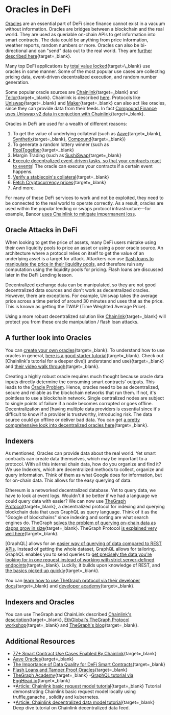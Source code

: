 # Oracles in DeFi

[Oracles](https://ethereum.org/en/developers/docs/oracles/) are an essential part of DeFi since finance cannot exist in a vacuum without information. Oracles are bridges between a blockchain and the real world. They are used as queriable on-chain APIs to get information into smart contracts. The data could be anything from price information, weather reports, random numbers or more. Oracles can also be bi-directional and can "send" data out to the real world. They are [further described here](https://www.gemini.com/cryptopedia/crypto-oracle-blockchain-overview#section-inbound-versus-outbound-oracles){target=\_blank}.

Many top DeFi applications by [total value locked](https://coinmarketcap.com/alexandria/glossary/total-value-locked-tvl#:~:text=To%20put%20it%20simply%2C%20total,specific%20application%20by%20DeFi%20completely.){target=\_blank} use oracles in some manner. Some of the most popular use cases are collecting pricing data, event-driven decentralized execution, and random number generation.

Some popular oracle sources are [Chainlink](https://chain.link/){target=\_blank} and [Tellor](https://tellor.io/){target=\_blank}. Chainlink is described [here](https://www.gemini.com/cryptopedia/what-is-chainlink-and-how-does-it-work). Protocols like [Uniswap](https://uniswap.org/){target=\_blank} and [Maker](https://makerdao.com/en/){target=\_blank} can also act like oracles, since they can provide data from their feeds. In fact [Compound Finance uses Uniswap v2 data in conjuction with Chainlink](https://compound.finance/docs/prices){target=\_blank}.

Oracles in DeFi are used for a wealth of different reasons:

1. To get the value of underlying collateral (such as [Aave](https://aave.substack.com/p/pop-the-champagne-aave-protocol-is){target=\_blank}, [Synthetix](alendar.google.com/calendar/u/0/r/week/2021/7/15?tab=mc&pli=1){target=\_blank}, [Compound](https://compound.finance/governance/proposals/47){target=\_blank})
2. To generate a random lottery winner (such as [PoolTogether](https://medium.com/pooltogether/improving-pooltogether-with-chainlink-vrf-dcf1a3d6ea){target=\_blank}
3. Margin Trading (such as [SushiSwap](https://medium.com/sushiswap-org/sushi-integrates-chainlink-price-feeds-to-secure-kashi-lending-and-margin-trading-markets-c1bdfc83b623){target=\_blank}
4. [Execute decentralized event-driven tasks, so that your contracts react to events](https://chain.link/solutions/keepers)! The oracle can execute your contracts if a certain event happens.
5. [Verify a stablecoin's collateral](https://blog.chain.link/verify-stablecoin-collateral-with-chainlink-proof-of-reserve/?_ga=2.24406969.244707306.1629653336-101434453.1626273933){target=\_blank}
6. [Fetch Cryptocurrency prices](https://blog.chain.link/fetch-current-crypto-price-data-solidity/?_ga=2.24406969.244707306.1629653336-101434453.1626273933){target=\_blank}
7. And more.

For many of these DeFi services to work and not be exploited, they need to be connected to the real world to operate correctly. As a result, oracles are used within the popular lending or swaps protocol infrastructure—for example, Bancor [uses Chainlink to mitigate impermanent loss](https://finematics.com/bancor-v2-explained/).

## Oracle Attacks in DeFi

When looking to get the price of assets, many DeFi users mistake using their own liquidity pools to price an asset or using a poor oracle source. An architecture where a protocol relies on itself to get the value of an underlying asset is a target for attack. Attackers can use [flash loans to manipulate the price in their liquidity pools](https://insights.glassnode.com/defi-attacks-flash-loans-centralized-price-oracles/), and therefore ruin any computation using the liquidity pools for pricing. Flash loans are discussed later in the DeFi Lending lesson.

Decentralized exchange data can be manipulated, so they are not good decentralized data sources and don't work as decentralized oracles. However, there are exceptions. For example, Uniswap takes the average price across a time period of around 30 minutes and uses that as the price. This is known as getting the TWAP (Time Weighted Average Price).

Using a more robust decentralized solution like [Chainlink](https://docs.chain.link/docs/get-the-latest-price/){target=\_blank} will protect you from these oracle manipulation / flash loan attacks.

## A further look into Oracles

You can [create your own oracles](https://cryptozombies.io/en/course/){target=\_blank}. To understand how to use oracles in general, [here is a good starter tutorial](https://www.toptal.com/ethereum/ethereum-oracle-contracts-tutorial-pt1){target=\_blank}. Check out [Chainlink's tutorial for a deeper dive]( understand and use){target=\_blank} and [their video walk through](https://www.youtube.com/watch?v=K4MP-HSUa74){target=\_blank}.

Creating a highly robust oracle requires much thought because oracle data inputs directly determine the consuming smart contracts' outputs. This leads to the [Oracle Problem](https://docs.ethhub.io/built-on-ethereum/oracles/what-are-oracles/). Hence, oracles need to be as decentralized, secure and reliable as the blockchain networks that run them. If not, it's pointless to use a blockchain network. Single centralized nodes are subject to single points of failure if a node becomes corrupted or goes offline. Decentralization and [having multiple data providers is essential since it's difficult to know if a provider is trustworthy, introducing risk. The data source could go offline or deliver bad data. You can get [a pretty comprehensive look into decentralized oracles here](https://medium.com/fabric-ventures/decentralised-oracles-a-comprehensive-overview-d3168b9a8841){target=\_blank}.

## Indexers

As mentioned, Oracles can provide data about the real world. Yet smart contracts can create data themselves, which may be important to a protocol. With all this internal chain data, how do you organize and find it? We use Indexers, which are decentralized methods to collect, organize and query information. Think of them as what Google does for information, but for on-chain data. This allows for the easy querying of data.

Ethereum is a networked decentralized database. Yet to query data, we have to look at event logs. Wouldn't it be better if we had a language we could query data with easier? We can now use [TheGraph Protocol](https://thegraph.com/){target=\_blank}, a decentralized protocol for indexing and querying blockchain data that uses GraphQL as query language. Think of it as the "Google of blockchains" since indexing and sorting are what search engines do. TheGraph [solves the problem of querying on-chain data as dapps grow in size](https://ethereum.org/en/developers/tutorials/the-graph-fixing-web3-data-querying/#the-decentralized-future){target=\_blank}. TheGraph Protocol [is explained very well here](https://www.youtube.com/watch?v=7gC7xJ_98r8){target=\_blank}.

[GraphQL] allows for an [easier way of querying of data compared to REST APIs](https://www.rubrik.com/blog/technology/19/11/graphql-vs-rest-apis). Instead of getting the whole dataset, GraphQL allows for tailoring. GraphQL enables you to send queries to [get precisely the data you're looking for in one request instead of working with strict server-defined endpoints](https://www.apollographql.com/blog/graphql/basics/graphql-vs-rest/){target=\_blank}. Luckily, it builds upon knowledge of REST, and [the basics picked up quickly](https://egghead.io/courses/graphql-query-language){target=\_blank}.

You can [learn how to use TheGraph protocol via their developer docs](https://thegraph.com/docs/){target=\_blank} and [developer academy](https://thegraph.academy/){target=\_blank}.

## Indexers and Oracles

You can use TheGraph and ChainLink described [Chainlink's description](https://www.youtube.com/watch?v=HOS9g0rKP24){target=\_blank}, [EthGlobal's TheGraph Protocol workshop](https://www.youtube.com/watch?v=tvo8WzAkPQc){target=\_blank} and [TheGraph's blog](https://thegraph.com/blog/the-graph-chainlink-oracles){target=\_blank}.

## Additional Resources

- [77+ Smart Contract Use Cases Enabled By Chainlink](https://blog.chain.link/44-ways-to-enhance-your-smart-contract-with-chainlink/){target=\_blank}
- [Aave Oracles](https://docs.aave.com/developers/the-core-protocol/price-oracle){target=\_blank}
- [The Importance of Data Quality for DeFi Smart Contracts](https://blog.chain.link/the-importance-of-data-quality-for-defi/){target=\_blank}
- [Flash Loans and Tamper Proof Oracles](https://blog.chain.link/flash-loans-and-the-importance-of-tamper-proof-oracles/){target=\_blank}
- [TheGraph Academy](https://thegraph.academy/){target=\_blank} -[GraphQL tutorial via EggHead.io](https://egghead.io/q/graphql){target=\_blank}
- *[Article: Chainlink basic request model tutorial](https://igudar.medium.com/chainlink-local-development-truffle-ganache-kubernetes-185a8cc2fda0){target=_blank} Tutorial demonstrating Chainlink basic request model locally using truffle,ganache , solidity and kubernetes.
- *[Article: Chainlink decentralized data model tutorial](https://igudar.medium.com/chainlink-decentralized-data-model-truffle-rinkeby-kubernetes-ec90802bd259){target=_blank} Deep dive tutorial on Chainlink decentralized data feed.
